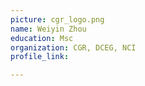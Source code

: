 ```yaml
---
picture: cgr_logo.png
name: Weiyin Zhou
education: Msc
organization: CGR, DCEG, NCI
profile_link: 

---
```



